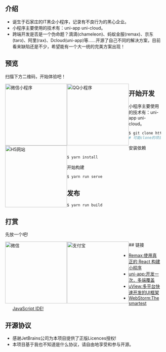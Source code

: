 ## 介绍

+ 诞生于石家庄的IT黑企小程序，记录有不良行为的黑心企业。
+ 小程序主要使用的技术有：uni-app uni-cloud。
+ 跨端开发是否是一个伪命题？滴滴(chameleon)、蚂蚁金服(remax)、京东(taro)、阿里(rax)、Dcloud(uni-app)等……开源了自己不同的解决方案，目前看来缺陷还是不少，希望能有一个大一统的完美方案出现！

## 预览

扫描下方二维码，开始体验吧！

<div>
<img src="https://6974-it-blacklist-a6de4b-1302530662.tcb.qcloud.la/qrcode/wechat.jpg" width="200" alt="微信小程序" style="float: left">
<img src="https://6974-it-blacklist-a6de4b-1302530662.tcb.qcloud.la/qrcode/qq.png" width="200" alt="QQ小程序" style="float: left">
<img src="https://6974-it-blacklist-a6de4b-1302530662.tcb.qcloud.la/qrcode/H5.png" width="200" alt="H5网站" style="float: left">
</div> 

## 开始开发

小程序主要使用的技术有：uni-app uni-cloud。
```bash
$ git clone https://github.com/liujiayii/sjz_it_blacklist.git
# 可能clone的项目不能正常运行，需要有一定解决问题的能力，或者直接问我
```
安装依赖

```bash
$ yarn install
```

开始构建

```bash
$ yarn run serve
```

## 发布

```bash
$ yarn run build
```

## 打赏

先放一个吧!
<div>
<img src="https://6974-it-blacklist-a6de4b-1302530662.tcb.qcloud.la/reward/wechat.jpg" width="200" alt="微信" style="float: left">
<img src="https://6974-it-blacklist-a6de4b-1302530662.tcb.qcloud.la/reward/alipay.jpg" width="200" alt="支付宝" style="float: left">
</div>
## 链接

* [Remax:使用真正的 React 构建小程序](https://remaxjs.org/)
* [uni-app:开发一次，多端覆盖](https://uniapp.dcloud.net.cn/)
* [uView:多平台快速开发的UI框架](https://www.uviewui.com/)
* [WebStorm:The smartest JavaScript IDE!](https://www.jetbrains.com/webstorm/)

## 开源协议

* 感谢JetBrains公司为本项目提供了正版Licences授权!
* 本项目基于我也不知道是什么协议，请自由地享受和参与开源。
